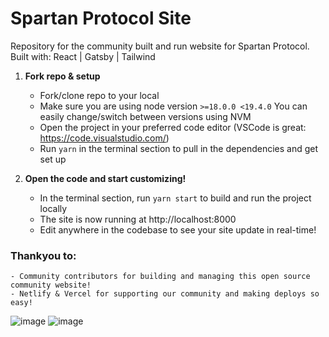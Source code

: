 # Spartan Protocol Site

Repository for the community built and run website for Spartan Protocol.  
Built with: React | Gatsby | Tailwind

1.  **Fork repo & setup**
    - Fork/clone repo to your local
    - Make sure you are using node version `>=18.0.0 <19.4.0` You can easily change/switch between versions using NVM
    - Open the project in your preferred code editor (VSCode is great: https://code.visualstudio.com/)
    - Run `yarn` in the terminal section to pull in the dependencies and get set up

2.  **Open the code and start customizing!**

    - In the terminal section, run `yarn start` to build and run the project locally
    - The site is now running at http://localhost:8000
    - Edit anywhere in the codebase to see your site update in real-time!
    
### Thankyou to:

    - Community contributors for building and managing this open source community website!
    - Netlify & Vercel for supporting our community and making deploys so easy!  
      
![image](https://upload.wikimedia.org/wikipedia/commons/b/b8/Netlify_logo.svg)
![image](https://www.datocms-assets.com/31049/1618983297-powered-by-vercel.svg)
